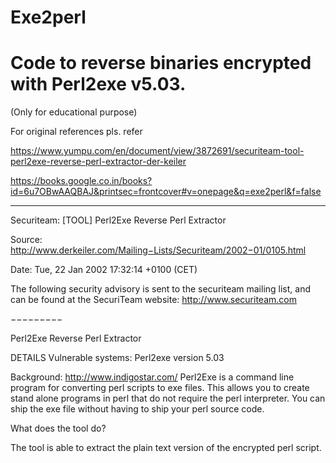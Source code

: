 # Exe2perl 
# Code to reverse binaries encrypted with Perl2exe v5.03. 
  (Only for educational purpose) 

For original references pls. refer

https://www.yumpu.com/en/document/view/3872691/securiteam-tool-perl2exe-reverse-perl-extractor-der-keiler

https://books.google.co.in/books?id=6u7OBwAAQBAJ&printsec=frontcover#v=onepage&q=exe2perl&f=false

------------------------------------------------------------------------------

Securiteam: [TOOL] Perl2Exe Reverse Perl Extractor

Source: http://www.derkeiler.com/Mailing−Lists/Securiteam/2002−01/0105.html

Date: Tue, 22 Jan 2002 17:32:14 +0100 (CET)

The following security advisory is sent to the securiteam mailing list, and can 
be found at the SecuriTeam website: http://www.securiteam.com

−−−−−−−−−

Perl2Exe Reverse Perl Extractor


DETAILS
Vulnerable systems: Perl2exe version 5.03

Background:
<http://www.indigostar.com/> Perl2Exe is a command line program for
converting perl scripts to exe files. This allows you to create stand
alone programs in perl that do not require the perl interpreter. You can
ship the exe file without having to ship your perl source code.

What does the tool do?

The tool is able to extract the plain text version of the encrypted perl script.


